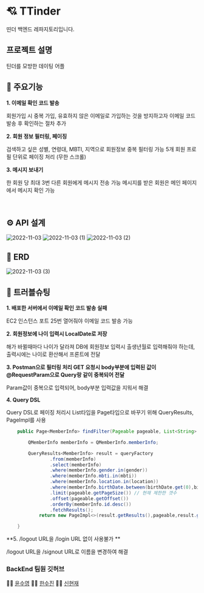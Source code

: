 # 💘 TTinder 

띤더 백엔드 레파지토리입니다.


## 프로젝트 설명

틴더를 모방한 데이팅 어플


## 🌟 주요기능

**1. 이메일 확인 코드 발송**

회원가입 시 중복 가입, 유효하지 않은 이메일로 가입하는 것을 방지하고자
이메일 코드 발송 후 확인하는 절차 추가


**2. 회원 정보 필터링, 페이징**

검색하고 싶은 성별, 연령대, MBTI, 지역으로 회원정보 중복 필터링 가능
5개 회원 프로필 단위로 페이징 처리 (무한 스크롤)


**3. 메시지 보내기**

한 회원 당 최대 3번 다른 회원에게 메시지 전송 가능
메시지를 받은 회원은 메인 페이지에서 메시지 확인 가능

<br>
 

## ⚙ API 설계

![2022-11-03](https://user-images.githubusercontent.com/87157566/199628322-e250706a-9b4f-4b1b-b903-d31a01ae019d.png)
![2022-11-03 (1)](https://user-images.githubusercontent.com/87157566/199628329-16ca829e-9840-4503-ab6d-3f2949e1ff8a.png)
![2022-11-03 (2)](https://user-images.githubusercontent.com/87157566/199628337-49393ee8-683d-41dc-9a98-4e9691c4c406.png)


## 🔐 ERD
![2022-11-03 (3)](https://user-images.githubusercontent.com/87157566/199629463-13c89c04-025f-48ea-aaaf-6d3509352a68.png)


## 🚀 트러블슈팅

**1. 배포한 서버에서 이메일 확인 코드 발송 실패**

EC2 인스턴스 포트 25번 열어줘야 이메일 코드 발송 가능


**2. 회원정보에 나이 입력시 LocalDate로 저장**

해가 바뀔때마다 나이가 달라져 DB에 회원정보 입력시 출생년월로 입력해줘야 하는데,
출력시에는 나이로 환산해서 프론트에 전달


**3. Postman으로 필터링 처리 GET 요청시 body부분에 입력된 값이 @RequestParam으로 Query랑 같이 중복되어 전달**

Param값이 중복으로 입력되어, body부분 입력값을 지워서 해결


**4. Query DSL**

Query DSL로 페이징 처리시 List타입을 Page타입으로 바꾸기 위해 QueryResults, PageImpl를 사용

```java
    public Page<MemberInfo> findFilter(Pageable pageable, List<String> gender, List<LocalDate> birthDate, List<String> mbti, List<String> location) {

        QMemberInfo memberInfo = QMemberInfo.memberInfo;

        QueryResults<MemberInfo> result = queryFactory
                .from(memberInfo)
                .select(memberInfo)
                .where(memberInfo.gender.in(gender))
                .where(memberInfo.mbti.in(mbti))
                .where(memberInfo.location.in(location))
                .where(memberInfo.birthDate.between(birthDate.get(0),birthDate.get(1)))
                .limit(pageable.getPageSize()) // 현재 제한한 갯수
                .offset(pageable.getOffset())
                .orderBy(memberInfo.id.desc())
                .fetchResults();
            return new PageImpl<>(result.getResults(),pageable,result.getTotal());

    }
```


**5. /logout URL을 /login URL 없이 사용불가 **

/logout URL을 /signout URL로 이름을 변경하여 해결



### BackEnd 팀원 깃허브
👩‍💻 [윤수영](https://github.com/Suyoung225) 🧑‍💻 [한수진](https://github.com/soojin-dev) 👨‍💻 [신현재](https://github.com/tmpanmitw)
